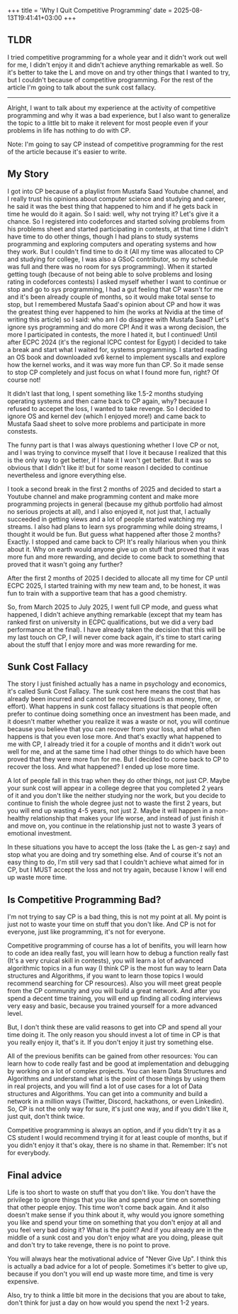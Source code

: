 +++
title = 'Why I Quit Competitive Programming'
date = 2025-08-13T19:41:41+03:00
+++
## TLDR

I tried competitive programming for a whole year and it didn't work out well for me, I didn't enjoy it and didn't achieve anything remarkable as well. So it's better to take the L and move on and try other things that I wanted to try, but I couldn't because of competitive programming.
For the rest of the article I'm going to talk about the sunk cost fallacy.

--------------------

Alright, I want to talk about my experience at the activity of competitive programming and why it was a bad experience, but I also want to generalize the topic to a little bit to make it relevent for most people even if your problems in life has nothing to do with CP.

Note: I'm going to say CP instead of competitive programming for the rest of the article because it's easier to write.

## My Story

I got into CP because of a playlist from Mustafa Saad Youtube channel, and I really trust his opinions about computer science and studying and career, he said it was the best thing that happened to him and if he gets back in time he would do it again. So I said: well, why not trying it? Let's give it a chance. So I registered into codeforces and started solving problems from his problems sheet and started participating in contests, at that time I didn't have time to do other things, though I had plans to study systems programming and exploring computers and operating systems and how they work. But I couldn't find time to do it (All my time was allocated to CP and studying for college, I was also a GSoC contributor, so my schedule was full and there was no room for sys programming).
When it started getting tough (because of not being able to solve problems and losing rating in codeforces contests) I asked myself whether I want to continue or stop and go to sys programming, I had a gut feeling that CP wasn't for me and it's been already couple of months, so it would make total sense to stop, but I remembered Mustafa Saad's opinion about CP and how it was the greatest thing ever happened to him (he works at Nvidia at the time of writing this article) so I said: who am I do disagree with Mustafa Saad? Let's ignore sys programming and do more CP!
And it was a wrong decision, the more I participated in contests, the more I hated it, but I continued!
Until after ECPC 2024 (it's the regional ICPC contest for Egypt) I decided to take a break and start what I waited for, systems programming. I started reading an OS book and downloaded xv6 kernel to implement syscalls and explore how the kernel works, and it was way more fun than CP. So it made sense to stop CP completely and just focus on what I found more fun, right? Of course not!

It didn't last that long, I spent something like 1.5-2 months studying operating systems and then came back to CP again, why? because I refused to accepet the loss, I wanted to take revenge.
So I decided to ignore OS and kernel dev (which I enjoyed more!) and came back to Mustafa Saad sheet to solve more problems and participate in more constests.

The funny part is that I was always questioning whether I love CP or not, and I was trying to convince myself that I love it because I realized that this is the only way to get better, if I hate it I won't get better. But it was so obvious that I didn't like it! but for some reason I decided to continue nevertheless and ignore everything else.

I took a second break in the first 2 months of 2025 and decided to start a Youtube channel and make programming content and make more programming projects in general (because my github portfolio had almost no serious projects at all), and I also enjoyed it, not just that, I actually succeeded in getting views and a lot of people started watching my streams. I also had plans to learn sys programming while doing streams, I thought it would be fun.
But guess what happened after those 2 months? Exactly. I stopped and came back to CP! It's really hilarious when you think about it. Why on earth would anyone give up on stuff that proved that it was more fun and more rewarding, and decide to come back to something that proved that it wasn't going any further?

After the first 2 months of 2025 I decided to allocate all my time for CP until ECPC 2025, I started training with my new team and, to be honest, it was fun to train with a supportive team that has a good chemistry.

So, from March 2025 to July 2025, I went full CP mode, and guess what happened, I didn't achieve anything remarkable (except that my team has ranked first on university in ECPC qualifications, but we did a very bad performance at the final). I have already taken the decision that this will be my last touch on CP, I will never come back again, it's time to start caring about the stuff that I enjoy more and was more rewarding for me.

## Sunk Cost Fallacy

The story I just finished actually has a name in psychology and economics, it's called Sunk Cost Fallacy.
The sunk cost here means the cost that has already been incurred and cannot be recovered (such as money, time, or effort). What happens in sunk cost fallacy situations is that people often prefer to continue doing something once an investment has been made, and it doesn't matter whether you realize it was a waste or not, you will continue because you believe that you can recover from your loss, and what often happens is that you even lose more.
And that's exactly what happened to me with CP, I already tried it for a couple of months and it didn't work out well for me, and at the same time I had other things to do which have been proved that they were more fun for me. But I decided to come back to CP to recover the loss. And what happened? I ended up lose more time.

A lot of people fall in this trap when they do other things, not just CP. Maybe your sunk cost will appear in a college degree that you completed 2 years of it and you don't like the neither studying nor the work, but you decide to continue to finish the whole degree just not to waste the first 2 years, but you will end up wasting 4-5 years, not just 2. Maybe it will happen in a non-healthy relationship that makes your life worse, and instead of just finish it and move on, you continue in the relationship just not to waste 3 years of emotional investment.

In these situations you have to accept the loss (take the L as gen-z say) and stop what you are doing and try something else. And of course it's not an easy thing to do, I'm still very sad that I couldn't achieve what aimed for in CP, but I MUST accept the loss and not try again, because I know I will end up waste more time.

## Is Competitive Programming Bad?

I'm not trying to say CP is a bad thing, this is not my point at all. My point is just not to waste your time on stuff that you don't like. And CP is not for everyone, just like programming, it's not for everyone.

Competitive programming of course has a lot of benifits, you will learn how to code an idea really fast, you will learn how to debug a function really fast (It's a very cruical skill in contests), you will learn a lot of advanced algorithmic topics in a fun way (I think CP is the most fun way to learn Data structures and Algorithms, if you want to learn those topics I would recommend searching for CP resources). Also you will meet great people from the CP community and you will build a great network. And after you spend a decent time training, you will end up finding all coding interviews very easy and basic, because you trained yourself for a more advanced level.

But, I don't think these are valid reasons to get into CP and spend all your time doing it. The only reason you should invest a lot of time in CP is that you really enjoy it, that's it. If you don't enjoy it just try something else.

All of the previous benifits can be gained from other resources: You can learn how to code really fast and be good at implementation and debugging by working on a lot of complex projects. You can learn Data Structures and Algorithms and understand what is the point of those things by using them in real projects, and you will find a lot of use cases for a lot of Data structures and Algorithms. You can get into a community and build a network in a million ways (Twitter, Discord, hackathons, or even Linkedin).
So, CP is not the only way for sure, it's just one way, and if you didn't like it, just quit, don't think twice.

Competitive programming is always an option, and if you didn't try it as a CS student I would recommend trying it for at least couple of months, but if you didn't enjoy it that's okay, there is no shame in that. Remember: It's not for everybody.

## Final advice

Life is too short to waste on stuff that you don't like. You don't have the privilege to ignore things that you like and spend your time on something that other people enjoy. This time won't come back again. And it also doesn't make sense if you think about it, why would you ignore something you like and spend your time on something that you don't enjoy at all and you feel very bad doing it? What is the point?
And if you already are in the middle of a sunk cost and you don't enjoy what are you doing, please quit and don't try to take revenge, there is no point to prove.

You will always hear the motivational advice of "Never Give Up". I think this is actually a bad advice for a lot of people. Sometimes it's better to give up, because if you don't you will end up waste more time, and time is very expensive.

Also, try to think a little bit more in the decisions that you are about to take, don't think for just a day on how would you spend the next 1-2 years.
